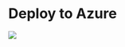 # Deploy to Azure

<a href="https://portal.azure.com/#create/Microsoft.Template/uri/https%3A%2F%2Fraw.githubusercontent.com%2Fvmsilvamolina%2FAzure%2Fmaster%2FARM_test%2FazureDeploy.json" target="_blank">
    <img src="http://azuredeploy.net/deploybutton.png"/>
</a>